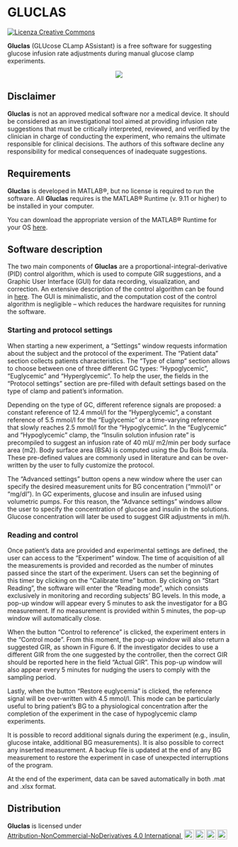 # GLUCLAS 

<a rel="license" href="http://creativecommons.org/licenses/by-nc-nd/4.0/"><img alt="Licenza Creative Commons" style="border-width:0" src="https://i.creativecommons.org/l/by-nc-nd/4.0/88x31.png" /></a>

<b>Gluclas</b> (GLUcose CLamp ASsistant) is a free software for suggesting glucose infusion rate adjustments during manual glucose clamp experiments. 

<p align="center">
  <img src="https://user-images.githubusercontent.com/50666703/145588697-8f8cb6cc-f28e-425e-8d3f-a136fdd52046.png"/>

## Disclaimer
<b>Gluclas</b> is not an approved medical software nor a medical device. It should be considered as an investigational tool aimed at providing infusion rate suggestions that must be critically interpreted, reviewed, and verified by the clinician in charge of conducting the experiment, who remains the ultimate responsible for clinical decisions. The authors of this software decline any responsibility for medical consequences of inadequate suggestions.

## Requirements
<b>Gluclas</b> is developed in MATLAB®, but no license is required to run the software. All <b>Gluclas</b> requires is the MATLAB® Runtime (v. 9.11 or higher) to be installed in your computer. 

You can download the appropriate version of the MATLAB® Runtime for your OS [here](https://it.mathworks.com/products/compiler/matlab-runtime.html).

## Software description
The two main components of <b>Gluclas</b> are a proportional-integral-derivative (PID) control algorithm, which is used to compute GIR suggestions, and a Graphic User Interface (GUI) for data recording, visualization, and correction. An extensive description of the control algorithm can be found in [here](https://www.sciencedirect.com/science/article/pii/S0169260722004850?via%3Dihub). The GUI is minimalistic, and the computation cost of the control algorithm is negligible – which reduces the hardware requisites for running the software. 
  
### Starting and protocol settings
When starting a new experiment, a “Settings” window requests information about the subject and the protocol of the experiment. The “Patient data” section collects patients characteristics. The “Type of clamp” section allows to choose between one of three different GC types: “Hypoglycemic”, “Euglycemic” and “Hyperglycemic”. To help the user, the fields in the “Protocol settings” section are pre-filled with default settings based on the type of clamp and patient’s information. 
  
Depending on the type of GC, different reference signals are proposed: a constant reference of 12.4 mmol/l for the “Hyperglycemic”, a constant reference of 5.5 mmol/l for the “Euglycemic” or a time-varying reference that slowly reaches 2.5 mmol/l for the “Hypoglycemic”. In the “Euglycemic” and “Hypoglycemic” clamp, the “Insulin solution infusion rate” is precompiled to suggest an infusion rate of 40 mU/ m2/min per body surface area (m2). Body surface area (BSA) is computed using the Du Bois formula. These pre-defined values are commonly used in literature and can be over-written by the user to fully customize the protocol. 
  
The “Advanced settings” button opens a new window where the user can specify the desired measurement units for BG concentration (“mmol/l” or “mg/dl”). In GC experiments, glucose and insulin are infused using volumetric pumps. For this reason, the “Advance settings” windows allow the user to specify the concentration of glucose and insulin in the solutions. Glucose concentration will later be used to suggest GIR adjustments in ml/h. 
  
### Reading and control
Once patient’s data are provided and experimental settings are defined, the user can access to the “Experiment” window. The time of acquisition of all the measurements is provided and recorded as the number of minutes passed since the start of the experiment. Users can set the beginning of this timer by clicking on the “Calibrate time” button. By clicking on “Start Reading”, the software will enter the “Reading mode”, which consists exclusively in monitoring and recording subjects’ BG levels. In this mode, a pop-up window will appear every 5 minutes to ask the investigator for a BG measurement. If no measurement is provided within 5 minutes, the pop-up window will automatically close. 
  
When the button “Control to reference” is clicked, the experiment enters in the “Control mode”. From this moment, the pop-up window will also return a suggested GIR, as shown in Figure 6. If the investigator decides to use a different GIR from the one suggested by the controller, then the correct GIR should be reported here in the field “Actual GIR”. This pop-up window will also appear every 5 minutes for nudging the users to comply with the sampling period. 
  
Lastly, when the button “Restore euglycemia” is clicked, the reference signal will be over-written with 4.5 mmol/l. This mode can be particularly useful to bring patient’s BG to a physiological concentration after the completion of the experiment in the case of hypoglycemic clamp experiments.  
 
It is possible to record additional signals during the experiment (e.g., insulin, glucose intake, additional BG measurements). It is also possible to correct any inserted measurement. A backup file is updated at the end of any BG measurement to restore the experiment in case of unexpected interruptions of the program. 
  
At the end of the experiment, data can be saved automatically in both .mat and .xlsx format. 


## Distribution

<p xmlns:cc="http://creativecommons.org/ns#" xmlns:dct="http://purl.org/dc/terms/"><span property="dct:title"><b>Gluclas</b></span> is licensed under <a href="http://creativecommons.org/licenses/by-nc-nd/4.0/?ref=chooser-v1" target="_blank" rel="license noopener noreferrer" style="display:inline-block;">Attribution-NonCommercial-NoDerivatives 4.0 International  <img style="height:22px!important;margin-left:3px;vertical-align:text-bottom;" src="https://mirrors.creativecommons.org/presskit/icons/cc.svg?ref=chooser-v1"><img style="height:22px!important;margin-left:3px;vertical-align:text-bottom;" src="https://mirrors.creativecommons.org/presskit/icons/by.svg?ref=chooser-v1"><img style="height:22px!important;margin-left:3px;vertical-align:text-bottom;" src="https://mirrors.creativecommons.org/presskit/icons/nc.svg?ref=chooser-v1"><img style="height:22px!important;margin-left:3px;vertical-align:text-bottom;" src="https://mirrors.creativecommons.org/presskit/icons/nd.svg?ref=chooser-v1"></a></p>

